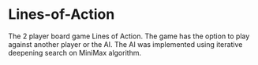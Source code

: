 # Lines-of-Action
The 2 player board game Lines of Action. The game has the option to play against another player or the AI.
The AI was implemented using iterative deepening search on MiniMax algorithm.
